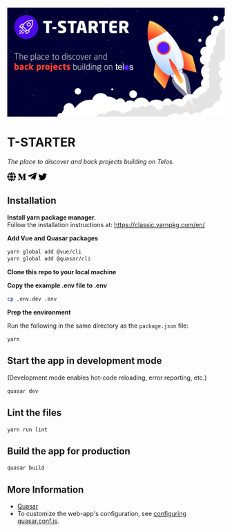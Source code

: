 ![main banner](public/tstarterbanner.png)

# T-STARTER

_The place to discover and back projects building on Telos._

[<img src="public/icons/fa/globe-solid.svg" width="20">](https://app.tstarter.io/)
[<img src="public/icons/fa/medium-m-brands.svg" width="20">](https://medium.com/@t-starter)
[<img src="public/icons/fa/telegram-plane-brands.svg" width="20">](https://t.me/tstarterio)
[<img src="public/icons/fa/twitter-brands.svg" width="20">](https://twitter.com/T_StarterToken)

## Installation

**Install yarn package manager.**  
Follow the installation instructions at:
https://classic.yarnpkg.com/en/

**Add Vue and Quasar packages**

```bash
yarn global add @vue/cli
yarn global add @quasar/cli
```

**Clone this repo to your local machine**

**Copy the example .env file to .env**

```bash
cp .env.dev .env
```

**Prep the environment**

Run the following in the same directory as the `package.json` file:

```bash
yarn
```

## Start the app in development mode

(Development mode enables hot-code reloading, error reporting, etc.)

```bash
quasar dev
```

## Lint the files

```bash
yarn run lint
```

## Build the app for production

```bash
quasar build
```

## More Information

- [Quasar](https://quasar.dev/)
- To customize the web-app's configuration, see [configuring quasar.conf.js](https://quasar.dev/quasar-cli/quasar-conf-js).
